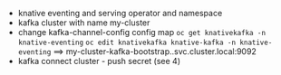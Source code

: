 * knative eventing and serving operator and namespace
* kafka cluster with name my-cluster
* change kafka-channel-config config map `oc get knativekafka -n knative-eventing` `oc edit knativekafka knative-kafka -n knative-eventing`
==> my-cluster-kafka-bootstrap.<NAMESPACE>.svc.cluster.local:9092
* kafka connect cluster - push secret (see 4)
